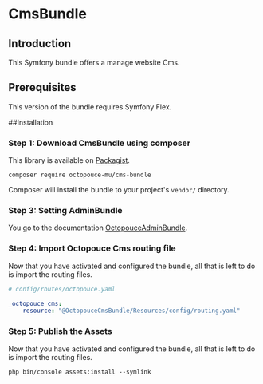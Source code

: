 CmsBundle
===============

Introduction
------------
This Symfony bundle offers a manage website Cms.

## Prerequisites

This version of the bundle requires Symfony Flex. 

##Installation

### Step 1: Download CmsBundle using composer
This library is available on [Packagist](http://packagist.org/packages/octopouce-mu/cms-bundle).
```
composer require octopouce-mu/cms-bundle
```
Composer will install the bundle to your project's `vendor/` directory.

### Step 3: Setting AdminBundle
You go to the documentation [OctopouceAdminBundle](http://packagist.org/packages/octopouce-mu/admin-bundle).

### Step 4: Import Octopouce Cms routing file
Now that you have activated and configured the bundle, all that is left to do is import the routing files.
```yaml
# config/routes/octopouce.yaml

_octopouce_cms:
    resource: "@OctopouceCmsBundle/Resources/config/routing.yaml"
```

### Step 5: Publish the Assets
Now that you have activated and configured the bundle, all that is left to do is import the routing files.
```
php bin/console assets:install --symlink
```